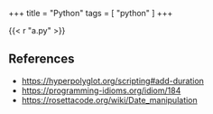 +++
title = "Python"
tags = [ "python" ]
+++

{{< r "a.py" >}}

## References

- <https://hyperpolyglot.org/scripting#add-duration>
- <https://programming-idioms.org/idiom/184>
- <https://rosettacode.org/wiki/Date_manipulation>
